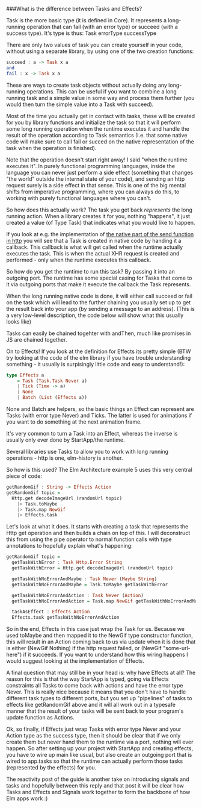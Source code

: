 ###What is the difference between Tasks and Effects?

Task is the more basic type (it is defined in Core). It represents a long-running operation that can fail (with an error type) or succeed (with a success type). It's type is thus:
Task errorType successType

There are only two values of task you can create yourself in your code, without using a separate library, by using one of the two creation functions:

```haskell
succeed : a -> Task x a
and
fail : x -> Task x a
```

These are ways to create task objects without actually doing any long-running operations. This can be useful if you want to combine a long running task and a simple value in some way and process them further (you would then turn the simple value into a Task with succeed).

Most of the time you actually get in contact with tasks, these will be created for you by library functions and initialize the task so that it will perform some long running operation when the runtime executes it and handle the result of the operation according to Task semantics (I.e. that some native code will make sure to call fail or succed on the native representation of the task when the operation is finished).

Note that the operation doesn't start right away! I said "when the runtime executes it". In purely functional programming languages, inside the language you can never just perform a side effect (something that changes "the world" outside the internal state of your code), and sending an http request surely is a side effect in that sense. This is one of the big mental shifts from imperative programming, where you can always do this, to working with purely functional languages where you can't.

So how does this actually work? The task you get back *represents* the long running action. When a library creates it for you, nothing "happens", it just created a value (of Type Task) that indicates what you would like to happen.

If you look at e.g. the implementation of [the native part of the send function in http](https://github.com/evancz/elm-http/blob/3.0.0/src/Native/Http.js) you will see that a Task is created in native code by handing it a callback. This callback is what will get called when the runtime actually executes the task. This is when the actual XHR request is created and performed - only when the runtime executes this callback.

So how do you get the runtime to run this task? By passing it into an outgoing port. The runtime has some special casing for Tasks that come to it via outgoing ports that make it execute the callback the Task represents.

When the long running native code is done, it will either call succeed or fail on the task which will lead to the further chaining you usually set up to get the result back into your app (by sending a message to an address). (This is a very low-level description, the code below will show what this usually looks like)

Tasks can easily be chained togehter with andThen, much like promises in JS are chained together.


On to Effects! If you look at the definition for Effects its pretty simple (BTW try looking at the code of the elm library if you have trouble understanding something - it usually is surpisingly little code and easy to understand!):

```haskell
type Effects a
    = Task (Task.Task Never a)
    | Tick (Time -> a)
    | None
    | Batch (List (Effects a))
```

None and Batch are helpers, so the basic things an Effect can represent are Tasks (with error type Never) and Ticks. The latter is used for animations if you want to do something at the next animation frame.

It's very common to turn a Task into an Effect, whereas the inverse is usually only ever done by StartApp/the runtime.

Several libraries use Tasks to allow you to work with long running operations - http is one, elm-history is another.

So how is this used? The Elm Architecture example 5 uses this very central piece of code:

```haskell
getRandomGif : String -> Effects Action
getRandomGif topic =
  Http.get decodeImageUrl (randomUrl topic)
    |> Task.toMaybe
    |> Task.map NewGif
    |> Effects.task
```

Let's look at what it does. It starts with creating a task that represents the Http get operation and then builds a chain on top of this. I will deconstruct this from using the pipe operator to normal function calls with type annotations to hopefully explain what's happening:

```haskell
getRandomGif topic =
  getTaskWithError : Task Http.Error String
  getTaskWithError = Http.get decodeImageUrl (randomUrl topic)

  getTaskWithNoErrorAndMaybe : Task Never (Maybe String)
  getTaskWithNoErrorAndMaybe = Task.toMaybe getTaskWithError

  getTaskWithNoErrorAndAction : Task Never (Action)
  getTaskWithNoErrorAndAction = Task.map NewGif getTaskWithNoErrorAndMaybe

  taskAsEffect : Effects Action
  Effects.task getTaskWithNoErrorAndAction
```

So in the end, Effects in this case just wrap the Task for us. Because we used toMaybe and then mapped it to the NewGif type constructor function, this will result in an Action coming back to us via update when it is done that is either (NewGif Nothing) if the http request failed, or (NewGif "some-url-here") if it succeeds. If you want to understand how this wiring happens I would suggest looking at the implementation of Effects.

A final question that may still be in your head is: why have Effects at all? The reason for this is that the way StartApp is typed, going via Effects constraints all Tasks to come back with actions and have the error type Never. This is really nice because it means that you don't have to handle different task types to different ports, but you set up "pipelines" of tasks to effects like getRandomGif above and it will all work out in a typesafe manner that the result of your tasks will be sent back to your program's update function as Actions.

Ok, so finally, if Effects just wrap Tasks with error type Never and your Action type as the success type, then it should be clear that if we only create them but never hand them to the runtime via a port, nothing will ever happen. So after setting up your project with StartApp and creating effects, you have to wire up main like usual, but also create an outgoing port that is wired to app.tasks so that the runtime can actually perform those tasks (represented by the effects) for you.

The reactivity post of the guide is another take on introducing signals and tasks and hopefully between this reply and that post it will be clear how Tasks and Effects and Signals work together to form the backbone of how Elm apps work :)
